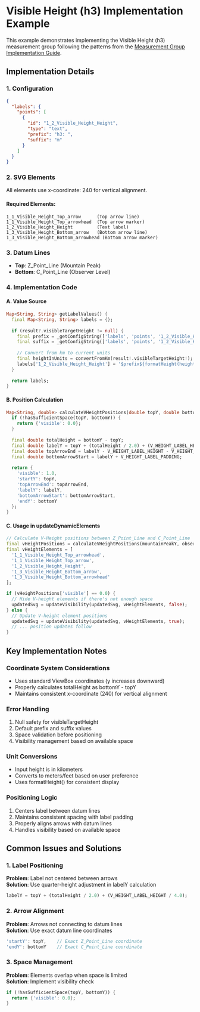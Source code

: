 # Visible Height (h3) Implementation Example

This example demonstrates implementing the Visible Height (h3) measurement group following the patterns from the [Measurement Group Implementation Guide](../measurement_group_guide.md).

## Implementation Details

### 1. Configuration
```json
{
  "labels": {
    "points": [
      {
        "id": "1_2_Visible_Height_Height",
        "type": "text",
        "prefix": "h3: ",
        "suffix": "m"
      }
    ]
  }
}
```

### 2. SVG Elements
All elements use x-coordinate: 240 for vertical alignment.

#### Required Elements:
```
1_1_Visible_Height_Top_arrow      (Top arrow line)
1_1_Visible_Height_Top_arrowhead  (Top arrow marker)
1_2_Visible_Height_Height         (Text label)
1_3_Visible_Height_Bottom_arrow   (Bottom arrow line)
1_3_Visible_Height_Bottom_arrowhead (Bottom arrow marker)
```

### 3. Datum Lines
- **Top**: Z_Point_Line (Mountain Peak)
- **Bottom**: C_Point_Line (Observer Level)

### 4. Implementation Code

#### A. Value Source
```dart
Map<String, String> getLabelValues() {
  final Map<String, String> labels = {};
  
  if (result?.visibleTargetHeight != null) {
    final prefix = _getConfigString(['labels', 'points', '1_2_Visible_Height_Height', 'prefix']) ?? 'h3: ';
    final suffix = _getConfigString(['labels', 'points', '1_2_Visible_Height_Height', 'suffix']) ?? 'm';
    
    // Convert from km to current units
    final heightInUnits = convertFromKm(result!.visibleTargetHeight!);
    labels['1_2_Visible_Height_Height'] = '$prefix${formatHeight(heightInUnits)}$suffix';
  }
  
  return labels;
}
```

#### B. Position Calculation
```dart
Map<String, double> calculateVHeightPositions(double topY, double bottomY) {
  if (!hasSufficientSpace(topY, bottomY)) {
    return {'visible': 0.0};
  }
  
  final double totalHeight = bottomY - topY;
  final double labelY = topY + (totalHeight / 2.0) + (V_HEIGHT_LABEL_HEIGHT / 4.0);
  final double topArrowEnd = labelY - V_HEIGHT_LABEL_HEIGHT - V_HEIGHT_LABEL_PADDING;
  final double bottomArrowStart = labelY + V_HEIGHT_LABEL_PADDING;
  
  return {
    'visible': 1.0,
    'startY': topY,
    'topArrowEnd': topArrowEnd,
    'labelY': labelY,
    'bottomArrowStart': bottomArrowStart,
    'endY': bottomY
  };
}
```

#### C. Usage in updateDynamicElements
```dart
// Calculate V-Height positions between Z_Point_Line and C_Point_Line
final vHeightPositions = calculateVHeightPositions(mountainPeakY, observerLevel);
final vHeightElements = [
  '1_1_Visible_Height_Top_arrowhead',
  '1_1_Visible_Height_Top_arrow',
  '1_2_Visible_Height_Height',
  '1_3_Visible_Height_Bottom_arrow',
  '1_3_Visible_Height_Bottom_arrowhead'
];

if (vHeightPositions['visible'] == 0.0) {
  // Hide V-height elements if there's not enough space
  updatedSvg = updateVisibility(updatedSvg, vHeightElements, false);
} else {
  // Update V-height element positions
  updatedSvg = updateVisibility(updatedSvg, vHeightElements, true);
  // ... position updates follow
}
```

## Key Implementation Notes

### Coordinate System Considerations
- Uses standard ViewBox coordinates (y increases downward)
- Properly calculates totalHeight as bottomY - topY
- Maintains consistent x-coordinate (240) for vertical alignment

### Error Handling
1. Null safety for visibleTargetHeight
2. Default prefix and suffix values
3. Space validation before positioning
4. Visibility management based on available space

### Unit Conversions
- Input height is in kilometers
- Converts to meters/feet based on user preference
- Uses formatHeight() for consistent display

### Positioning Logic
1. Centers label between datum lines
2. Maintains consistent spacing with label padding
3. Properly aligns arrows with datum lines
4. Handles visibility based on available space

## Common Issues and Solutions

### 1. Label Positioning
**Problem**: Label not centered between arrows  
**Solution**: Use quarter-height adjustment in labelY calculation
```dart
labelY = topY + (totalHeight / 2.0) + (V_HEIGHT_LABEL_HEIGHT / 4.0);
```

### 2. Arrow Alignment
**Problem**: Arrows not connecting to datum lines  
**Solution**: Use exact datum line coordinates
```dart
'startY': topY,    // Exact Z_Point_Line coordinate
'endY': bottomY    // Exact C_Point_Line coordinate
```

### 3. Space Management
**Problem**: Elements overlap when space is limited  
**Solution**: Implement visibility check
```dart
if (!hasSufficientSpace(topY, bottomY)) {
  return {'visible': 0.0};
}
```
